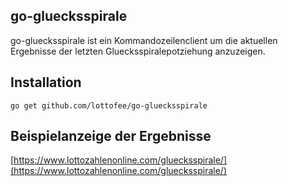 go-gluecksspirale
----

go-gluecksspirale ist ein Kommandozeilenclient um die aktuellen Ergebnisse der letzten Gluecksspiralepotziehung anzuzeigen.

Installation
----
```go get github.com/lottofee/go-gluecksspirale```

Beispielanzeige der Ergebnisse
---
[https://www.lottozahlenonline.com/gluecksspirale/](https://www.lottozahlenonline.com/gluecksspirale/) 
